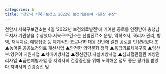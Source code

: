 ```yaml
---
categories: h
title: "천안시 서북구보건소 2022년 보건의료분야 기관상 수상"
---
```

천안시 서북구보건소는 4일 &lsquo;2022년 보건의료발전&rsquo;에 기여한 공로를 인정받아 충청남도지사 기관상을 수상했다.서북구보건소는 선별진료소 운영, 역학조사, 격리자 관리, 방역, 재택치료, 예방접종 등 체계적인 코로나19 대응 전반에 걸친 공로를 인정받았다.또 ▲농어촌 공공보건의료 개선사업 ▲안전한 의약문화 정착 ▲응급의료체계구축 ▲임산부․영유아 지원사업 ▲치매예방사업 ▲정신건강․자살예방사업 ▲심뇌혈관질환 예방관리사업 ▲금연예방사업 등 지역사회 건강증진을 위해 노력해온 점도 좋은 평가를 받았다.지역사회 건강증진 및 
